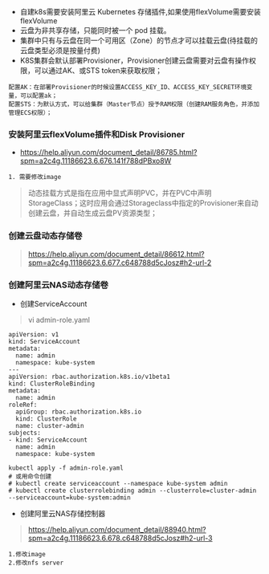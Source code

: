 * 自建k8s需要安装阿里云 Kubernetes 存储插件,如果使用flexVolume需要安装flexVolume
* 云盘为非共享存储，只能同时被一个 pod 挂载。
*  集群中只有与云盘在同一个可用区（Zone）的节点才可以挂载云盘(待挂载的云盘类型必须是按量付费)
* K8S集群会默认部署Provisioner，Provisioner创建云盘需要对云盘有操作权限，可以通过AK、或STS token来获取权限；
```
配置AK：在部署Provisioner的时候设置ACCESS_KEY_ID、ACCESS_KEY_SECRET环境变量，可以配置ak；
配置STS：为默认方式，可以给集群（Master节点）授予RAM权限（创建RAM服务角色，并添加管理ECS权限）；
```

### 安装阿里云flexVolume插件和Disk Provisioner
* https://help.aliyun.com/document_detail/86785.html?spm=a2c4g.11186623.6.676.141f788dPBxo8W
```
1. 需要修改image
```
>动态挂载方式是指在应用中显式声明PVC，并在PVC中声明StorageClass；这时应用会通过Storageclass中指定的Provisioner来自动创建云盘，并自动生成云盘PV资源类型；

### 创建云盘动态存储卷
> https://help.aliyun.com/document_detail/86612.html?spm=a2c4g.11186623.6.677.c648788d5cJosz#h2-url-2

### 创建阿里云NAS动态存储卷
* 创建ServiceAccount
> vi admin-role.yaml
```
apiVersion: v1
kind: ServiceAccount
metadata:
  name: admin
  namespace: kube-system
---
apiVersion: rbac.authorization.k8s.io/v1beta1
kind: ClusterRoleBinding
metadata:
  name: admin
roleRef:
  apiGroup: rbac.authorization.k8s.io
  kind: ClusterRole
  name: cluster-admin
subjects:
- kind: ServiceAccount
  name: admin
  namespace: kube-system
```
```
kubectl apply -f admin-role.yaml
# 或用命令创建
# kubectl create serviceaccount --namespace kube-system admin
# kubectl create clusterrolebinding admin --clusterrole=cluster-admin --serviceaccount=kube-system:admin
```

* 创建阿里云NAS存储控制器
> https://help.aliyun.com/document_detail/88940.html?spm=a2c4g.11186623.6.678.c648788d5cJosz#h2-url-3
```
1.修改image
2.修改nfs server
```